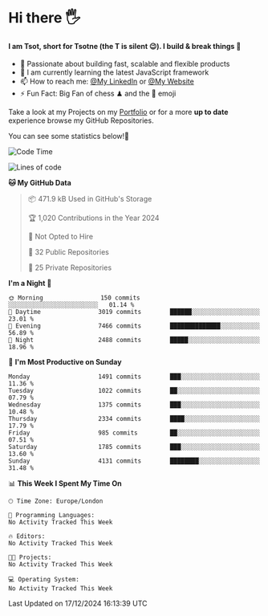 # Hi there :raised_hand_with_fingers_splayed:
#### I am Tsot, short for Tsotne (the T is silent :wink:). I build & break things :space_invader:
- :telescope: Passionate about building fast, scalable and flexible products
- :seedling: I am currently learning the latest JavaScript framework 
- :mailbox: How to reach me: [@My LinkedIn](https://www.linkedin.com/in/tsotne-gvadzabia/) or [@My Website](https://tsotne.co.uk/contact)
- :zap: Fun Fact: Big Fan of chess ♟ and the 👾 emoji

Take a look at my Projects on my [Portfolio](https://tsotne.co.uk/) or for a more **up to date** experience browse my GitHub Repositories.

You can see some statistics below!:space_invader:
<!--START_SECTION:waka-->
![Code Time](http://img.shields.io/badge/Code%20Time-761%20hrs%202%20mins-blue)

![Lines of code](https://img.shields.io/badge/From%20Hello%20World%20I%27ve%20Written-8.3%20million%20lines%20of%20code-blue)

**🐱 My GitHub Data** 

> 📦 471.9 kB Used in GitHub's Storage 
 > 
> 🏆 1,020 Contributions in the Year 2024
 > 
> 🚫 Not Opted to Hire
 > 
> 📜 32 Public Repositories 
 > 
> 🔑 25 Private Repositories 
 > 
**I'm a Night 🦉** 

```text
🌞 Morning                150 commits         ░░░░░░░░░░░░░░░░░░░░░░░░░   01.14 % 
🌆 Daytime                3019 commits        ██████░░░░░░░░░░░░░░░░░░░   23.01 % 
🌃 Evening                7466 commits        ██████████████░░░░░░░░░░░   56.89 % 
🌙 Night                  2488 commits        █████░░░░░░░░░░░░░░░░░░░░   18.96 % 
```
📅 **I'm Most Productive on Sunday** 

```text
Monday                   1491 commits        ███░░░░░░░░░░░░░░░░░░░░░░   11.36 % 
Tuesday                  1022 commits        ██░░░░░░░░░░░░░░░░░░░░░░░   07.79 % 
Wednesday                1375 commits        ███░░░░░░░░░░░░░░░░░░░░░░   10.48 % 
Thursday                 2334 commits        ████░░░░░░░░░░░░░░░░░░░░░   17.79 % 
Friday                   985 commits         ██░░░░░░░░░░░░░░░░░░░░░░░   07.51 % 
Saturday                 1785 commits        ███░░░░░░░░░░░░░░░░░░░░░░   13.60 % 
Sunday                   4131 commits        ████████░░░░░░░░░░░░░░░░░   31.48 % 
```


📊 **This Week I Spent My Time On** 

```text
🕑︎ Time Zone: Europe/London

💬 Programming Languages: 
No Activity Tracked This Week

🔥 Editors: 
No Activity Tracked This Week

🐱‍💻 Projects: 
No Activity Tracked This Week

💻 Operating System: 
No Activity Tracked This Week
```


 Last Updated on 17/12/2024 16:13:39 UTC
<!--END_SECTION:waka-->
